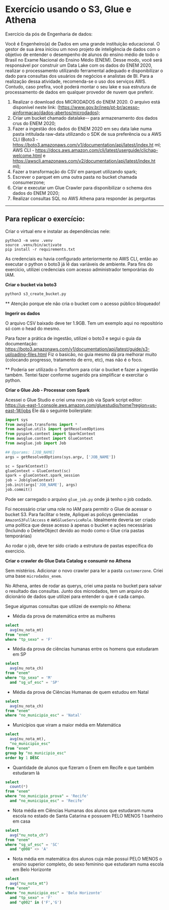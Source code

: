 # Exercício usando o S3, Glue e Athena

Exercício da pós de Engenharia de dados:

Você é Engenheiro(a) de Dados em uma grande instituição educacional. O
gestor de sua área iniciou um novo projeto de inteligência de dados com o
objetivo de entender o desempenho de alunos do ensino médio de todo o
Brasil no Exame Nacional do Ensino Médio (ENEM). Desse modo, você será
responsável por construir um Data Lake com os dados do ENEM 2020, realizar
o processamento utilizando ferramental adequado e disponibilizar o dado
para consultas dos usuários de negócios e analistas de BI.
Para a realização dessa atividade, recomenda-se o uso dos serviços AWS.
Contudo, caso prefira, você poderá montar o seu lake e sua estrutura de
processamento de dados em qualquer provedor de nuvem que preferir.

1. Realizar o download dos MICRODADOS do ENEM 2020. O arquivo está
disponível neste link: (https://www.gov.br/inep/pt-br/acesso-ainformacao/dados-abertos/microdados);
2. Criar um bucket chamado datalake-<seunome>-<numerodaconta>
para armazenamento dos dados crus do ENEM 2020;
3. Fazer a ingestão dos dados do ENEM 2020 em seu data lake numa
pasta intitulada raw-data utilizando o SDK de sua preferência ou a AWS
CLI (Boto3 -
https://boto3.amazonaws.com/v1/documentation/api/latest/index.ht
ml; AWS CLI - https://docs.aws.amazon.com/cli/latest/userguide/clichap-welcome.html e
https://awscli.amazonaws.com/v2/documentation/api/latest/index.ht
ml);
4. Fazer a transformação do CSV em parquet utilizando spark;
5. Escrever o parquet em uma outra pasta no bucket chamada consumerzone;
6. Criar e executar um Glue Crawler para disponibilizar o schema dos
dados do ENEM 2020;
7. Realizar consultas SQL no AWS Athena para responder às perguntas

---

## Para replicar o exercício:

Criar o virtual env e instalar as dependências nele:

```shell
python3 -m venv .venv
source .venv/bin/activate
pip install -r requirements.txt
```

As credenciais eu havia configurado anteriormente no AWS CLI, então ao executar o python o boto3 já lê das variáveis de ambiente.
Para fins do exercício, utilizei credenciais com acesso administrador temporárias do IAM.

**Criar o bucket via boto3**

```python
python3 s3_create_bucket.py
```

** Atenção porque ele não cria o bucket com o acesso público bloqueado!

**Ingerir os dados**

O arquivo CSV baixado deve ter 1.9GB. Tem um exemplo aqui no repositório só com o head do mesmo.

Para fazer a prática de ingestão, utilizei o boto3 e segui o guia da documentação: https://boto3.amazonaws.com/v1/documentation/api/latest/guide/s3-uploading-files.html
Fiz o basicão, no guia mesmo dá pra melhorar muito (colocando progresso, tratamento de erro, etc), mas não é o foco.


** Poderia ser utilizado o Terraform para criar o bucket e fazer a ingestão também. Tentei fazer conforme sugerido pra simplificar e exercitar o python.

**Criar o Glue Job - Processar com Spark**

Acessei o Glue Studio e criei uma nova job via Spark script editor:  https://us-east-1.console.aws.amazon.com/gluestudio/home?region=us-east-1#/jobs
Ele dá o seguinte boilerplate:

```python
import sys
from awsglue.transforms import *
from awsglue.utils import getResolvedOptions
from pyspark.context import SparkContext
from awsglue.context import GlueContext
from awsglue.job import Job

## @params: [JOB_NAME]
args = getResolvedOptions(sys.argv, ['JOB_NAME'])

sc = SparkContext()
glueContext = GlueContext(sc)
spark = glueContext.spark_session
job = Job(glueContext)
job.init(args['JOB_NAME'], args)
job.commit()
```

Pode ser carregado o arquivo `glue_job.py` onde já tenho o job codado.

Foi necessário criar uma role no IAM para permitir o Glue de acessar o bucket S3. Para facilitar o teste, Apliquei as policys gerenciadas `AmazonS3FullAccess` e `AWSGlueServiceRole`. Idealmente deveria ser criado uma política que desse acesso à apenas o bucket e ações necessárias (Incluindo o DeleteObject devido ao modo como o Glue cria pastas temporárias)

Ao rodar o job, deve ter sido criado a estrutura de pastas específica do exercicio.

**Criar o crawler do Glue Data Catalog e consumir no Athena**

Sem mistérios. Adicionar o novo crawler para ler a pasta `customerzone`. Criei uma base `microdados_enem`.

No Athena, antes de rodar as querys, criei uma pasta no bucket para salvar o resultado das consultas.
Junto dos microdados, tem um arquivo do dicionário de dados que utilizei para entender o que é cada campo.

Segue algumas consultas que utilizei de exemplo no Athena:

- Média da prova de matemática entre as mulheres
```sql
select
  avg(nu_nota_mt)
from "enem"
where "tp_sexo" = 'F'
```

- Média da prova de ciências humanas entre os homens que estudaram em SP
```sql
select
  avg(nu_nota_ch)
from "enem"
where "tp_sexo" = 'M'
  and "sg_uf_esc" = 'SP'
```

- Média da prova de Ciências Humanas de quem estudou em Natal
```sql
select
  avg(nu_nota_ch)
from "enem"
where "no_municipio_esc" = 'Natal'
```

- Municípios que viram a maior média em Matemática
```sql
select
  avg(nu_nota_mt),
  "no_municipio_esc"
from "enem"
group by "no_municipio_esc"
order by 1 DESC
```

- Quantidade de alunos que fizeram o Enem em Recife e que também estudaram lá
```sql
select
  count(*)
from "enem"
where "no_municipio_prova" = 'Recife'
  and "no_municipio_esc" = 'Recife'
```

- Nota média em Ciências Humanas dos alunos que estudaram numa escola no estado de Santa Catarina e possuem PELO MENOS 1 banheiro em casa
```sql
select
  avg("nu_nota_ch")
from "enem"
where "sg_uf_esc" = 'SC'
  and "q008" <> 'A'
```

- Nota média em matemática dos alunos cuja mãe possui PELO MENOS o ensino superior completo, do sexo feminino que estudaram numa escola em Belo Horizonte
```sql
select
  avg("nu_nota_mt")
from "enem"
where "no_municipio_esc" = 'Belo Horizonte'
  and "tp_sexo" = 'F'
  and "q002" in ('F','G')
```